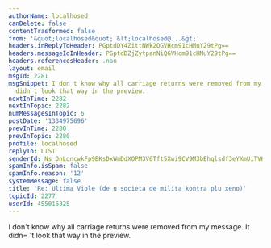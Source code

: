 ```yaml
---
authorName: localhosed
canDelete: false
contentTrasformed: false
from: '&quot;localhosed&quot; &lt;localhosed@...&gt;'
headers.inReplyToHeader: PGptdDY4ZittNWk2QGVHcm91cHMuY29tPg==
headers.messageIdInHeader: PGptdDZjZytpanNiQGVHcm91cHMuY29tPg==
headers.referencesHeader: .nan
layout: email
msgId: 2281
msgSnippet: I don t know why all carriage returns were removed from my message. It
  didn t look that way in the preview.
nextInTime: 2282
nextInTopic: 2282
numMessagesInTopic: 6
postDate: '1334975696'
prevInTime: 2280
prevInTopic: 2280
profile: localhosed
replyTo: LIST
senderId: Ns_DnLqncwkFp9BKsDxWmDdXOPM3V6Tft5Xwi9CV9M3bEhqlsdf3eYXmUiTVHejVg-LAI2Mez1uzbx7Do9YcxanGwL8IlL6f_HE
spamInfo.isSpam: false
spamInfo.reason: '12'
systemMessage: false
title: 'Re: Ultima Viole (de u societa de milita kontra plu xeno)'
topicId: 2277
userId: 455016325
---
```


I don't know why all carriage returns were removed from my message. It didn=
't look that way in the preview. 



